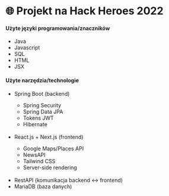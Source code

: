 # 🌐 Projekt na Hack Heroes 2022

#### Użyte języki programowania/znaczników
<ul>
  <li>Java</li>
  <li>Javascript</li>
  <li>SQL</li>
  <li>HTML</li>
  <li>JSX</li>
</ul>

#### Użyte narzędzia/technologie
<ul>
  <li>Spring Boot (backend)</li>
  <ul>
    <li>Spring Security</li>
    <li>Spring Data JPA</li>
    <li>Tokens JWT</li>
    <li>Hibernate</li>
  </ul>
  <br>
  <li>React.js + Next.js (frontend)</li>
  <ul>
    <li>Google Maps/Places API</li>
    <li>NewsAPI</li>
    <li>Tailwind CSS</li>
    <li>Server-side rendering</li>
  </ul>
  <br>
  <li>RestAPI (komunikacja backend <-> frontend)</li>
  <li>MariaDB (baza danych)</li>
</ul>

